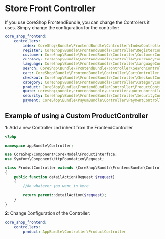 # Store Front Controller

If you use CoreShop FrontendBundle, you can change the Controllers it uses. Simply change the configuration for the controller:

```yaml
core_shop_frontend:
    controllers:
        index: CoreShop\Bundle\FrontendBundle\Controller\IndexController
        register: CoreShop\Bundle\FrontendBundle\Controller\RegisterController
        customer: CoreShop\Bundle\FrontendBundle\Controller\CustomerController
        currency: CoreShop\Bundle\FrontendBundle\Controller\CurrencyController
        language: CoreShop\Bundle\FrontendBundle\Controller\LanguageController
        search: CoreShop\Bundle\FrontendBundle\Controller\SearchController
        cart: CoreShop\Bundle\FrontendBundle\Controller\CartController
        checkout: CoreShop\Bundle\FrontendBundle\Controller\CheckoutController
        category: CoreShop\Bundle\FrontendBundle\Controller\CategoryController
        product: CoreShop\Bundle\FrontendBundle\Controller\ProductController
        quote: CoreShop\Bundle\FrontendBundle\Controller\QuoteController
        security: CoreShop\Bundle\FrontendBundle\Controller\SecurityController
        payment: CoreShop\Bundle\PayumBundle\Controller\PaymentController
```

## Example of using a Custom ProductController

**1**: Add a new Controller and inherit from the FrontendController

```php
<?php

namespace AppBundle\Controller;

use CoreShop\Component\Core\Model\ProductInterface;
use Symfony\Component\HttpFoundation\Request;

class ProductController extends \CoreShop\Bundle\FrontendBundle\Controller\ProductController
{
    public function detailAction(Request $request)
    {
        //Do whatever you want in here

        return parent::detailAction($request);
    }
}
```

**2**: Change Configuration of the Controller:

```yaml
core_shop_frontend:
    controllers:
        product: AppBundle\Controller\ProductController
```